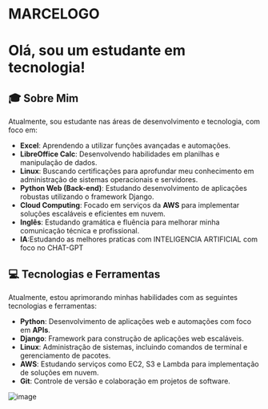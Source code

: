 # MARCELOGO

# Olá, sou um estudante em tecnologia!

## 🎓 Sobre Mim
Atualmente, sou estudante nas áreas de desenvolvimento e tecnologia, com foco em:

- **Excel**: Aprendendo a utilizar funções avançadas e automações.
- **LibreOffice Calc**: Desenvolvendo habilidades em planilhas e manipulação de dados.
- **Linux**: Buscando certificações para aprofundar meu conhecimento em administração de sistemas operacionais e servidores.
- **Python Web (Back-end)**: Estudando desenvolvimento de aplicações robustas utilizando o framework Django.
- **Cloud Computing**: Focado em serviços da **AWS** para implementar soluções escaláveis e eficientes em nuvem.
- **Inglês**: Estudando gramática e fluência para melhorar minha comunicação técnica e profissional.
- **IA**:Estudando as melhores praticas com INTELIGENCIA ARTIFICIAL com foco no CHAT-GPT

## 💻 Tecnologias e Ferramentas
Atualmente, estou aprimorando minhas habilidades com as seguintes tecnologias e ferramentas:

- **Python**: Desenvolvimento de aplicações web e automações com foco em **APIs**.
- **Django**: Framework para construção de aplicações web escaláveis.
- **Linux**: Administração de sistemas, incluindo comandos de terminal e gerenciamento de pacotes.
- **AWS**: Estudando serviços como EC2, S3 e Lambda para implementação de soluções em nuvem.
- **Git**: Controle de versão e colaboração em projetos de software.


![image](https://github.com/user-attachments/assets/b868feea-37a2-4337-b6d4-5b1513c8b1bb)

